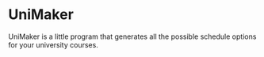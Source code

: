 # UniMaker
UniMaker is a little program that generates all the possible schedule options for your university courses.
